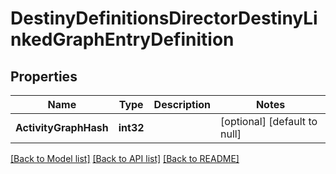 # DestinyDefinitionsDirectorDestinyLinkedGraphEntryDefinition

## Properties
Name | Type | Description | Notes
------------ | ------------- | ------------- | -------------
**ActivityGraphHash** | **int32** |  | [optional] [default to null]

[[Back to Model list]](../README.md#documentation-for-models) [[Back to API list]](../README.md#documentation-for-api-endpoints) [[Back to README]](../README.md)



